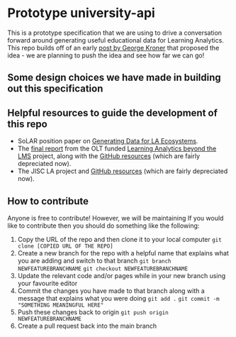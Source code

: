 # Prototype university-api

This is a prototype specification that we are using to drive a conversation forward around generating useful educational data for Learning Analytics. This repo builds off of an early [post by George Kroner](https://edutechnica.com/2015/06/09/flipping-the-model-the-campus-api/) that proposed the idea - we are planning to push the idea and see how far we can go! 

## Some design choices we have made in building out this specification



## Helpful resources to guide the development of this repo

- SoLAR position paper on [Generating Data for LA Ecosystems](https://www.solaresearch.org/wp-content/uploads/2020/09/SoLAR_Position-Paper_2020_09.pdf).
- The [final report]() from the OLT funded [Learning Analytics beyond the LMS]() project, along with the [GitHub resources]() (which are fairly depreciated now).
- The JISC LA project and [GitHub resources]() (which are fairly depreciated now).


## How to contribute

Anyone is free to contribute! However, we will be maintaining If you would like to contribute then you should do something like the following:

1. Copy the URL of the repo and then clone it to your local computer
    `git clone [COPIED URL OF THE REPO]`
1. Create a new branch for the repo with a helpful name that explains what you are adding and switch to that branch
    `git branch NEWFEATUREBRANCHNAME`
    `git checkout NEWFEATUREBRANCHNAME`
1. Update the relevant code and/or pages while in your new branch using your favourite editor
1. Commit the changes you have made to that branch along with a message that explains what you were doing
    `git add .`
    `git commit -m "SOMETHING MEANINGFUL HERE"`
1. Push these changes back to origin 
    `git push origin NEWFEATUREBRANCHNAME`
1. Create a pull request back into the main branch